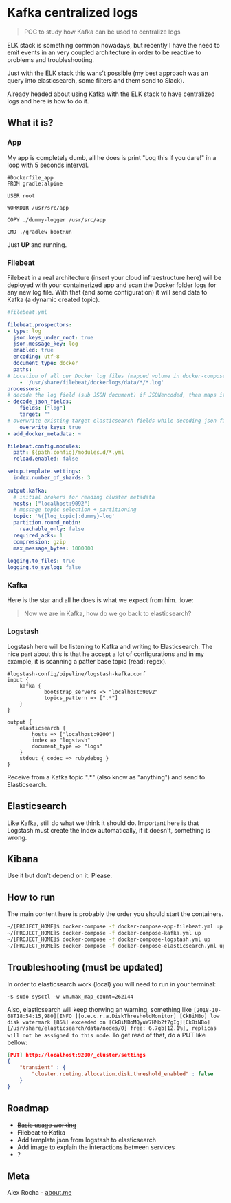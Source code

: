 # Kafka centralized logs
>POC to study how Kafka can be used to centralize logs

ELK stack is something common nowadays, but recently I have the need
to emit events in an very coupled architecture in order to be reactive to
problems and troubleshooting. 

Just with the ELK stack this wans't possible (my best approach was an query into
elasticsearch, some filters and them send to Slack).

Already headed about using Kafka with the ELK stack to have centralized logs and
here is how to do it.

## What it is?

### App

My app is completely dumb, all he does is print "Log this if you dare!"
in a loop with 5 seconds interval.

```docker
#Dockerfile_app
FROM gradle:alpine

USER root

WORKDIR /usr/src/app

COPY ./dummy-logger /usr/src/app

CMD ./gradlew bootRun
```

Just **UP** and running.

### Filebeat

Filebeat in a real architecture (insert your cloud infraestructure here) will
be deployed with your containerized app and scan the Docker folder logs for
any new log file. With that (and some configuration) it will send data to
Kafka (a dynamic created topic).

```yml
#filebeat.yml

filebeat.prospectors:
- type: log
  json.keys_under_root: true
  json.message_key: log
  enabled: true
  encoding: utf-8
  document_type: docker
  paths:
# Location of all our Docker log files (mapped volume in docker-compose.yml)
    - '/usr/share/filebeat/dockerlogs/data/*/*.log'
processors:
# decode the log field (sub JSON document) if JSONencoded, then maps it's fields to elasticsearch fields
- decode_json_fields:
    fields: ["log"]
    target: ""
# overwrite existing target elasticsearch fields while decoding json fields
    overwrite_keys: true
- add_docker_metadata: ~

filebeat.config.modules:
  path: ${path.config}/modules.d/*.yml
  reload.enabled: false

setup.template.settings:
  index.number_of_shards: 3
  
output.kafka:
  # initial brokers for reading cluster metadata
  hosts: ["localhost:9092"]
  # message topic selection + partitioning
  topic: '%{[log_topic]:dummy}-log'
  partition.round_robin:
    reachable_only: false
  required_acks: 1
  compression: gzip
  max_message_bytes: 1000000
  
logging.to_files: true
logging.to_syslog: false
```

### Kafka

Here is the star and all he does is what we expect from him. :love:

> Now we are in Kafka, how do we go back to elasticsearch?

### Logstash

Logstash here will be listening to Kafka and writing to Elasticsearch.
The nice part about this is that he accept a lot of configurations and
in my example, it is scanning a patter base topic (read: regex).

```
#logstash-config/pipeline/logstash-kafka.conf
input {
    kafka {
            bootstrap_servers => "localhost:9092"
            topics_pattern => [".*"]
    }
}

output {
    elasticsearch {
        hosts => ["localhost:9200"]
        index => "logstash"
        document_type => "logs"
    }
    stdout { codec => rubydebug }
}
```

Receive from a Kafka topic ".\*" (also know as "anything") and send to Elasticsearch.

## Elasticsearch

Like Kafka, still do what we think it should do. Important here is that
Logstash must create the Index automatically, if it doesn't, something is wrong.

## Kibana

Use it but don't depend on it. Please.

## How to run

The main content here is probably the order you should start the containers.

```bash
~/[PROJECT_HOME]$ docker-compose -f docker-compose-app-filebeat.yml up
~/[PROJECT_HOME]$ docker-compose -f docker-compose-kafka.yml up
~/[PROJECT_HOME]$ docker-compose -f docker-compose-logstash.yml up
~/[PROJECT_HOME]$ docker-compose -f docker-compose-elasticsearch.yml up
```

## Troubleshooting (must be updated)

In order to elasticsearch work (local) you will need to run in your terminal:

```shell
~$ sudo sysctl -w vm.max_map_count=262144
```

Also, elasticsearch will keep thorwing an warning, something like 
`[2018-10-08T18:54:15,980][INFO ][o.e.c.r.a.DiskThresholdMonitor] [CkBiNBo] low disk watermark [85%] exceeded on [CkBiNBoMQyuW7HMb2f7gIg][CkBiNBo][/usr/share/elasticsearch/data/nodes/0] free: 6.7gb[12.1%], replicas will not be assigned to this node`.
To get read of that, do a PUT like bellow:

```json
[PUT] http://localhost:9200/_cluster/settings
{
    "transient" : {
        "cluster.routing.allocation.disk.threshold_enabled" : false
    }
}
```

## Roadmap

  * ~~Basic usage working~~
  * ~~Filebeat to Kafka~~
  * Add template json from logstash to elasticsearch
  * Add image to explain the interactions between services
  * ?
  
## Meta

Alex Rocha - [about.me](http://about.me/alex.rochas)
